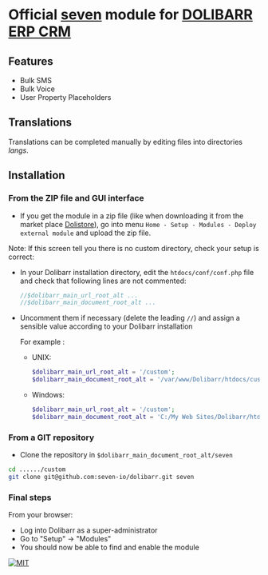# Official [seven](https://www.seven.io) module for [DOLIBARR ERP CRM](https://www.dolibarr.org)

## Features

- Bulk SMS
- Bulk Voice
- User Property Placeholders

## Translations

Translations can be completed manually by editing files into directories *langs*.

## Installation

### From the ZIP file and GUI interface

- If you get the module in a zip file (like when downloading it from the market place [Dolistore](https://www.dolistore.com)), go into
  menu ```Home - Setup - Modules - Deploy external module``` and upload the zip file.

Note: If this screen tell you there is no custom directory, check your setup is correct:

- In your Dolibarr installation directory, edit the ```htdocs/conf/conf.php``` file and check that following lines are not commented:

    ```php
    //$dolibarr_main_url_root_alt ...
    //$dolibarr_main_document_root_alt ...
    ```

- Uncomment them if necessary (delete the leading ```//```) and assign a sensible value according to your Dolibarr installation

  For example :

    - UNIX:
        ```php
        $dolibarr_main_url_root_alt = '/custom';
        $dolibarr_main_document_root_alt = '/var/www/Dolibarr/htdocs/custom';
        ```

    - Windows:
        ```php
        $dolibarr_main_url_root_alt = '/custom';
        $dolibarr_main_document_root_alt = 'C:/My Web Sites/Dolibarr/htdocs/custom';
        ```

### From a GIT repository

- Clone the repository in ```$dolibarr_main_document_root_alt/seven```

```sh
cd ....../custom
git clone git@github.com:seven-io/dolibarr.git seven
```

### <a name="final_steps"></a>Final steps

From your browser:

- Log into Dolibarr as a super-administrator
- Go to "Setup" -> "Modules"
- You should now be able to find and enable the module


[![MIT](https://img.shields.io/badge/License-MIT-teal.svg)](LICENSE)
